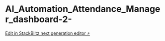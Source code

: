 # AI_Automation_Attendance_Manager_dashboard-2-

[Edit in StackBlitz next generation editor ⚡️](https://stackblitz.com/~/github.com/arsh44n3/AI_Automation_Attendance_Manager_dashboard-2-)